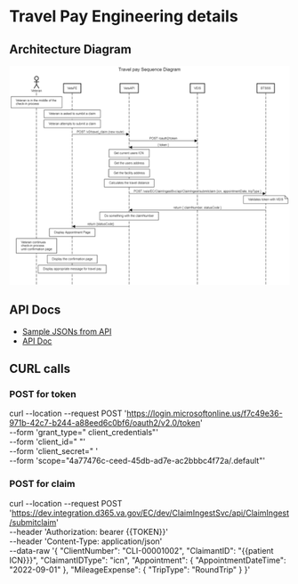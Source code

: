 # Travel Pay Engineering details


## Architecture Diagram

![diagram](../assets/Travel%20re-embursement.0.png)


## API Docs

- [Sample JSONs from API](./btsss-injest-api-samples/)
- [API Doc](../assets/BTSSS_Claim_Ingest_API_ICD.docx)

## CURL calls

### POST for token 

curl --location --request POST 'https://login.microsoftonline.us/f7c49e36-971b-42c7-b244-a88eed6c0bf6/oauth2/v2.0/token' \
--form 'grant_type=" client_credentials"' \
--form 'client_id=" <your SPN client id provided by VAEC>"' \
--form 'client_secret=" <your SPN client secret provided by VAEC>' \
--form 'scope="4a77476c-ceed-45db-ad7e-ac2bbbc4f72a/.default"'


### POST for claim

curl --location --request POST 'https://dev.integration.d365.va.gov/EC/dev/ClaimIngestSvc/api/ClaimIngest/submitclaim' \
--header 'Authorization: bearer {{TOKEN}}' \
--header 'Content-Type: application/json' \
--data-raw '{
    "ClientNumber": "CLI-00001002",
    "ClaimantID": "{{patient ICN}}}",
    "ClaimantIDType": "icn",
    "Appointment": {
        "AppointmentDateTime": "2022-09-01"
    },
    "MileageExpense": {
        "TripType": "RoundTrip"
    }
}'